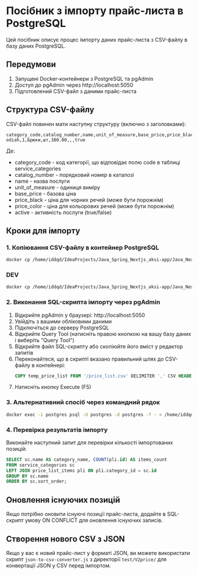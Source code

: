 # Посібник з імпорту прайс-листа в PostgreSQL

Цей посібник описує процес імпорту даних прайс-листа з CSV-файлу в базу даних PostgreSQL.

## Передумови

1. Запущені Docker-контейнери з PostgreSQL та pgAdmin
2. Доступ до pgAdmin через http://localhost:5050
3. Підготовлений CSV-файл з даними прайс-листа

## Структура CSV-файлу

CSV-файл повинен мати наступну структуру (включно з заголовками):

```
category_code,catalog_number,name,unit_of_measure,base_price,price_black,price_color,active
odiah,1,Брюки,шт,380.00,,,true
```

Де:

- category_code - код категорії, що відповідає полю code в таблиці service_categories
- catalog_number - порядковий номер в каталозі
- name - назва послуги
- unit_of_measure - одиниця виміру
- base_price - базова ціна
- price_black - ціна для чорних речей (може бути порожнім)
- price_color - ціна для кольорових речей (може бути порожнім)
- active - активність послуги (true/false)

## Кроки для імпорту

### 1. Копіювання CSV-файлу в контейнер PostgreSQL

```bash
docker cp /home/iddqd/IdeaProjects/Java_Spring_Nextjs_aksi-app/Java_Nextjs_1.0/scripts/price_list/price_list.csv postgres:/price_list.csv
```

### DEV

```bash
docker cp /home/iddqd/IdeaProjects/Java_Spring_Nextjs_aksi-app/Java_Nextjs_1.0/scripts/price_list/price_list.csv postgres-dev:/price_list.csv
```

### 2. Виконання SQL-скрипта імпорту через pgAdmin

1. Відкрийте pgAdmin у браузері: http://localhost:5050
2. Увійдіть з вашими обліковими даними
3. Підключіться до серверу PostgreSQL
4. Відкрийте Query Tool (натисніть правою кнопкою на вашу базу даних і виберіть "Query Tool")
5. Відкрийте файл SQL-скрипту або скопіюйте його вміст у редактор запитів
6. Переконайтеся, що в скрипті вказано правильний шлях до CSV-файлу в контейнері:
   ```sql
   COPY temp_price_list FROM '/price_list.csv' DELIMITER ',' CSV HEADER;
   ```
7. Натисніть кнопку Execute (F5)

### 3. Альтернативний спосіб через командний рядок

```bash
docker exec -i postgres psql -U postgres -d postgres -f - < /home/iddqd/IdeaProjects/Java_Spring_Nextjs_aksi-app/Java_Nextjs_1.0/scripts/price_list_csv_import.sql
```

### 4. Перевірка результатів імпорту

Виконайте наступний запит для перевірки кількості імпортованих позицій:

```sql
SELECT sc.name AS category_name, COUNT(pli.id) AS items_count
FROM service_categories sc
LEFT JOIN price_list_items pli ON pli.category_id = sc.id
GROUP BY sc.name
ORDER BY sc.sort_order;
```

## Оновлення існуючих позицій

Якщо потрібно оновити існуючі позиції прайс-листа, додайте в SQL-скрипт умову ON CONFLICT для оновлення існуючих записів.

## Створення нового CSV з JSON

Якщо у вас є новий прайс-лист у форматі JSON, ви можете використати скрипт `json-to-csv-converter.js` з директорії `test/V2price/` для конвертації JSON у CSV перед імпортом.
